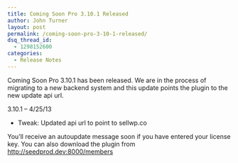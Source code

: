 ```yaml
---
title: Coming Soon Pro 3.10.1 Released
author: John Turner
layout: post
permalink: /coming-soon-pro-3-10-1-released/
dsq_thread_id:
  - 1298152600
categories:
  - Release Notes
---
```

Coming Soon Pro 3.10.1 has been released. We are in the process of migrating to a new backend system and this update points the plugin to the new update api url.

3.10.1 &#8211; 4/25/13  
* Tweak: Updated api url to point to sellwp.co

You’ll receive an autoupdate message soon if you have entered your license key. You can also download the plugin from <a href="http://seedprod.dev:8000/members" target="_blank">http://seedprod.dev:8000/members</a>